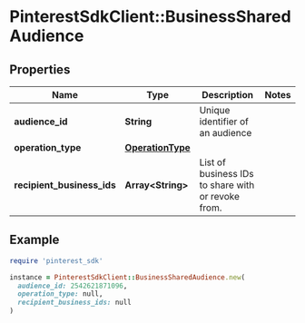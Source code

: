 # PinterestSdkClient::BusinessSharedAudience

## Properties

| Name | Type | Description | Notes |
| ---- | ---- | ----------- | ----- |
| **audience_id** | **String** | Unique identifier of an audience |  |
| **operation_type** | [**OperationType**](OperationType.md) |  |  |
| **recipient_business_ids** | **Array&lt;String&gt;** | List of business IDs to share with or revoke from. |  |

## Example

```ruby
require 'pinterest_sdk'

instance = PinterestSdkClient::BusinessSharedAudience.new(
  audience_id: 2542621871096,
  operation_type: null,
  recipient_business_ids: null
)
```

